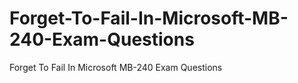 # Forget-To-Fail-In-Microsoft-MB-240-Exam-Questions
Forget To Fail In Microsoft MB-240 Exam Questions
